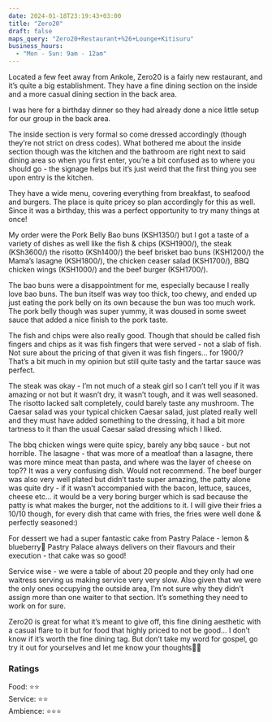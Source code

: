 ```yaml
---
date: 2024-01-18T23:19:43+03:00
title: "Zero20"
draft: false
maps_query: "Zero20+Restaurant+%26+Lounge+Kitisuru"
business_hours:
  - "Mon - Sun: 9am - 12am"
---
```


Located a few feet away from Ankole, Zero20 is a fairly new restaurant, and it’s quite a big establishment. They have a fine dining section on the inside and a more casual dining section in the back area.

I was here for a birthday dinner so they had already done a nice little setup for our group in the back area.

The inside section is very formal so come dressed accordingly (though they’re not strict on dress codes). What bothered me about the inside section though was the kitchen and the bathroom are right next to said dining area so when you first enter, you’re a bit confused as to where you should go - the signage helps but it’s just weird that the first thing you see upon entry is the kitchen.

They have a wide menu, covering everything from breakfast, to seafood and burgers. The place is quite pricey so plan accordingly for this as well. Since it was a birthday, this was a perfect opportunity to try many things at once!

My order were the Pork Belly Bao buns (KSH1350/) but I got a taste of a variety of dishes as well like the fish & chips (KSH1900/), the steak (KSh3600/) the risotto (KSh1400/) the beef brisket bao buns (KSH1200/) the Mama’s lasagne (KSH1800/), the chicken ceaser salad (KSH1700/), BBQ chicken wings (KSH1000/) and the beef burger (KSH1700/).

The bao buns were a disappointment for me, especially because I really love bao buns. The bun itself was way too thick, too chewy, and ended up just eating the pork belly on its own because the bun was too much work. The pork belly though was super yummy, it was doused in some sweet sauce that added a nice finish to the pork taste.

The fish and chips were also really good. Though that should be called fish fingers and chips as it was fish fingers that were served - not a slab of fish. Not sure about the pricing of that given it was fish fingers… for 1900/? That’s a bit much in my opinion but still quite tasty and the tartar sauce was perfect.

The steak was okay - I’m not much of a steak girl so I can’t tell you if it was amazing or not but it wasn’t dry, it wasn’t tough, and it was well seasoned. The risotto lacked salt completely, could barely taste any mushroom. The Caesar salad was your typical chicken Caesar salad, just plated really well and they must have added something to the dressing, it had a bit more tartness to it than the usual Caesar salad dressing which I liked.

The bbq chicken wings were quite spicy, barely any bbq sauce - but not horrible. The lasagne - that was more of a meatloaf than a lasagne, there was more mince meat than pasta, and where was the layer of cheese on top?? It was a very confusing dish. Would not recommend. The beef burger was also very well plated but didn’t taste super amazing, the patty alone was quite dry - if it wasn’t accompanied with the bacon, lettuce, sauces, cheese etc… it would be a very boring burger which is sad because the patty is what makes the burger, not the additions to it. I will give their fries a 10/10 though, for every dish that came with fries, the fries were well done & perfectly seasoned:)

For dessert we had a super fantastic cake from Pastry Palace - lemon & blueberry🤤 Pastry Palace always delivers on their flavours and their execution - that cake was so good!

Service wise - we were a table of about 20 people and they only had one waitress serving us making service very very slow. Also given that we were the only ones occupying the outside area, I’m not sure why they didn’t assign more than one waiter to that section. It’s something they need to work on for sure.

Zero20 is great for what it’s meant to give off, this fine dining aesthetic with a casual flare to it but for food that highly priced to not be good… I don’t know if it’s worth the fine dining tag. But don’t take my word for gospel, go try it out for yourselves and let me know your thoughts👌🏾

### Ratings

Food: ⭐️⭐️<br>
Service: ⭐️⭐️<br>
Ambience: ⭐️⭐️⭐️<br>
